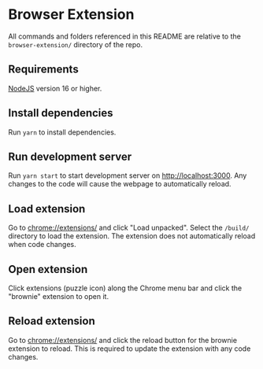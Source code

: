 # Browser Extension

All commands and folders referenced in this README are relative to the `browser-extension/` directory of the repo.

## Requirements
[NodeJS](https://nodejs.org/en/download) version 16 or higher.

## Install dependencies
Run `yarn` to install dependencies.

## Run development server
Run `yarn start` to start development server on [http://localhost:3000](http://localhost:3000). Any changes to the code will cause the webpage to automatically reload.

## Load extension
Go to [chrome://extensions/](chrome://extensions/) and click "Load unpacked". Select the `/build/` directory to load the extension. The extension does not automatically reload when code changes.

## Open extension
Click extensions (puzzle icon) along the Chrome menu bar and click the "brownie" extension to open it.

## Reload extension
Go to [chrome://extensions/](chrome://extensions/) and click the reload button for the brownie extension to reload. This is required to update the extension with any code changes.

